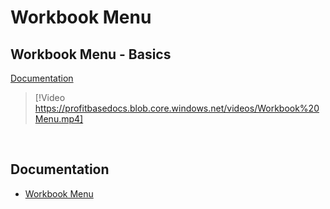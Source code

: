 

# Workbook Menu

##  Workbook Menu - Basics
[Documentation](../docs/workbookmenu.md)

> [!Video https://profitbasedocs.blob.core.windows.net/videos/Workbook%20Menu.mp4]

<br/>

## Documentation 

* [Workbook Menu](../docs/workbookmenu.md)
